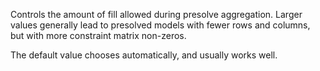 Controls the amount of fill allowed during presolve aggregation. Larger values generally lead to presolved models with
fewer rows and columns, but with more constraint matrix non-zeros.

The default value chooses automatically, and usually works well.